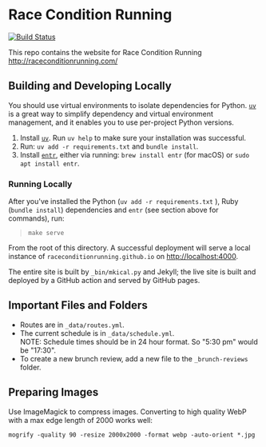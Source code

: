 # Race Condition Running

[![Build Status](https://github.com/raceconditionrunning/raceconditionrunning.github.io/actions/workflows/github-pages.yml/badge.svg)](https://github.com/raceconditionrunning/raceconditionrunning.github.io/actions/workflows/github-pages.yml)

This repo contains the website for Race Condition Running
  http://raceconditionrunning.com/

## Building and Developing Locally

You should use virtual environments to isolate dependencies for Python.
  [`uv`](https://github.com/astral-sh/uv) is a great way to simplify dependency
  and virtual environment management, and it enables you to use per-project
  Python versions.

1. Install [`uv`](https://github.com/astral-sh/uv). Run `uv help` to make sure
your installation was successful.
2. Run: `uv add -r requirements.txt` and `bundle install`.
3. Install [`entr`](https://github.com/eradman/entr), either via running:
`brew install entr` (for macOS) or `sudo apt install entr`.

### Running Locally

After you've installed the Python (`uv add -r requirements.txt` ),
  Ruby (`bundle install`) dependencies and `entr` (see section above for commands),
  run:

> `make serve`

From the root of this directory.
A successful deployment will serve a local instance of `raceconditionrunning.github.io`
on [http://localhost:4000](`localhost:4000`).

The entire site is built by `_bin/mkical.py` and Jekyll; the live site is built
and deployed by a GitHub action and served by GitHub pages.

## Important Files and Folders

- Routes are in `_data/routes.yml`.
- The current schedule is in `_data/schedule.yml`.  
  NOTE: Schedule times should be in 24 hour format. So "5:30 pm" would be
  "17:30".
- To create a new brunch review, add a new file to the `_brunch-reviews` folder.

## Preparing Images

Use ImageMagick to compress images. Converting to high quality WebP with a max edge length of 2000 works well:

    mogrify -quality 90 -resize 2000x2000 -format webp -auto-orient *.jpg
